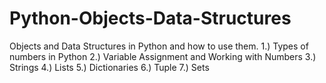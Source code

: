 # Python-Objects-Data-Structures
Objects and Data Structures in Python and how to use them. 
1.) Types of numbers in Python 
2.) Variable Assignment and Working with Numbers
3.) Strings
4.) Lists 
5.) Dictionaries 
6.) Tuple 
7.) Sets
